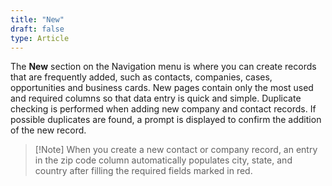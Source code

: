 ```yaml
---
title: "New"
draft: false
type: Article
---
```



The **New** section on the Navigation menu is where you can create records that are frequently added, such as contacts, companies, cases, opportunities and business cards. New pages contain only the most used and required columns so that data entry is quick and simple.
Duplicate checking is performed when adding new company and contact records. If possible duplicates are found, a prompt is displayed to confirm the addition of the new record.


> [!Note] When you create a new contact or company record, an entry in the zip code column automatically populates city, state, and country after filling the required fields marked in red.



